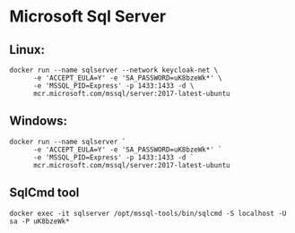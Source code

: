 # Microsoft Sql Server

## Linux:
```
docker run --name sqlserver --network keycloak-net \
      -e 'ACCEPT_EULA=Y' -e 'SA_PASSWORD=uK8bzeWk*' \
      -e 'MSSQL_PID=Express' -p 1433:1433 -d \
      mcr.microsoft.com/mssql/server:2017-latest-ubuntu
```

## Windows:
```
docker run --name sqlserver `
      -e 'ACCEPT_EULA=Y' -e 'SA_PASSWORD=uK8bzeWk*' `
      -e 'MSSQL_PID=Express' -p 1433:1433 -d `
      mcr.microsoft.com/mssql/server:2017-latest-ubuntu
```

## SqlCmd tool

```
docker exec -it sqlserver /opt/mssql-tools/bin/sqlcmd -S localhost -U sa -P uK8bzeWk*
```